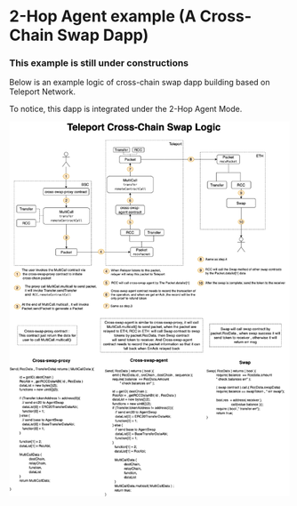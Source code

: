 # 2-Hop Agent example (A Cross-Chain Swap Dapp)

### This example is still under constructions

Below is an example logic of cross-chain swap dapp building based on Teleport Network.

To notice, this dapp is integrated under the 2-Hop Agent Mode.

![cross-chain swap agent](./xswapPer.png)

